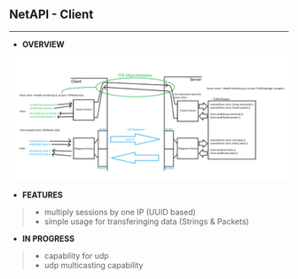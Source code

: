 ## NetAPI - Client

-------------

* **OVERVIEW**

![GitHub Logo](/NetAPIv2.0.png)

* **FEATURES**
> - multiply sessions by one IP (UUID based)
> - simple usage for transferinging data (Strings & Packets)

* **IN PROGRESS**
> - capability for udp
> - udp multicasting capability
